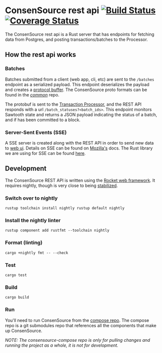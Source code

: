 # ConsenSource rest api [![Build Status](https://travis-ci.org/target/consensource-api.svg?branch=master)](https://travis-ci.org/target/consensource-api) [![Coverage Status](https://coveralls.io/repos/github/target/consensource-api/badge.svg?branch=master)](https://coveralls.io/github/target/consensource-api?branch=master)

The ConsenSource rest api is a Rust server that has endpoints for fetching data
from Postgres, and posting transactions/batches to the Processor.

## How the rest api works

### Batches

Batches submitted from a client (web app, cli, etc) are sent to the `/batches`
endpoint as a serialized payload. This endpoint deserializes the payload and
creates a [protocol buffer](https://developers.google.com/protocol-buffers). The
ConsenSource proto formats can be found in the
[_common_](https://github.com/target/consensource-common/tree/master/protos)
repo.

The protobuf is sent to the [Transaction
Processor](https://github.com/target/consensource-processor), and the REST API
responds with a url `/batch_statuses?<batch_ids>`. This endpoint monitors
Sawtooth state and returns a JSON payload indicating the status of a batch, and
if has been committed to a block.

### Server-Sent Events (SSE)

A SSE server is created along with the REST API in order to send new data to
[web ui](https://github.com/target/consensource-ui). Details on SSE can be found
on
[Mozilla's](https://developer.mozilla.org/en-US/docs/Web/API/Server-sent_events)
docs. The Rust library we are using for SSE can be found
[here](https://github.com/adeebahmed/hyper-sse/tree/0.1-no-tokens).

## Development

The ConsenSource REST API is written using the [Rocket web
framework](https://rocket.rs/). It requires nightly, though is very close to
being [stabilized](https://github.com/SergioBenitez/Rocket/issues/19).

### Switch over to nightly 
``` 
rustup toolchain install nightly rustup default nightly 
```

### Install the nightly linter 

``` 
rustup component add rustfmt --toolchain nightly 
```

### Format (linting) 
``` 
cargo +nightly fmt -- --check 
```

### Test 
``` 
cargo test 
```

### Build 
``` 
cargo build 
```

### Run

You'll need to run ConsenSource from the [compose
repo](https://github.com/target/consensource-compose). The compose repo is a git
submodules repo that  references all the components that make up ConsenSource.

_NOTE: The consensource-compose repo is only for pulling changes and running the
project as a whole, it is not for development._